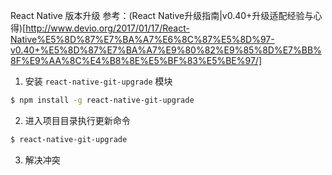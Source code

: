 React Native 版本升级 参考：(React Native升级指南|v0.40+升级适配经验与心得)[http://www.devio.org/2017/01/17/React-Native%E5%8D%87%E7%BA%A7%E6%8C%87%E5%8D%97-v0.40+%E5%8D%87%E7%BA%A7%E9%80%82%E9%85%8D%E7%BB%8F%E9%AA%8C%E4%B8%8E%E5%BF%83%E5%BE%97/]
1. 安装 `react-native-git-upgrade` 模块
```sh
$ npm install -g react-native-git-upgrade
```
2. 进入项目目录执行更新命令
```sh
$ react-native-git-upgrade
```
3. 解决冲突
